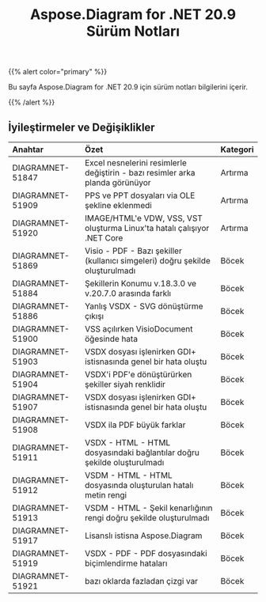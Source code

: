 ﻿---
title: Aspose.Diagram for .NET 20.9 Sürüm Notları
type: docs
weight: 13
url: /tr/net/aspose-diagram-for-net-20-9-release-notes/
---
{{% alert color="primary" %}}

Bu sayfa Aspose.Diagram for .NET 20.9 için sürüm notları bilgilerini içerir.

{{% /alert %}}
## **İyileştirmeler ve Değişiklikler**  ##

|**Anahtar**|**Özet**|**Kategori**|
|:- |:- |:- |
|DIAGRAMNET-51847|Excel nesnelerini resimlerle değiştirin - bazı resimler arka planda görünüyor|Artırma|
|DIAGRAMNET-51909|PPS ve PPT dosyaları via OLE şekline eklenmedi|Artırma|
|DIAGRAMNET-51920|IMAGE/HTML'e VDW, VSS, VST oluşturma Linux'ta hatalı çalışıyor .NET Core|Artırma|
|DIAGRAMNET-51869|Visio - PDF - Bazı şekiller (kullanıcı simgeleri) doğru şekilde oluşturulmadı|Böcek|
|DIAGRAMNET-51884|Şekillerin Konumu v.18.3.0 ve v.20.7.0 arasında farklı|Böcek|
|DIAGRAMNET-51886|Yanlış VSDX - SVG dönüştürme çıkışı|Böcek|
|DIAGRAMNET-51900|VSS açılırken VisioDocument öğesinde hata|Böcek|
|DIAGRAMNET-51903|VSDX dosyası işlenirken GDI+ istisnasında genel bir hata oluştu|Böcek|
|DIAGRAMNET-51904|VSDX'i PDF'e dönüştürürken şekiller siyah renklidir|Böcek|
|DIAGRAMNET-51907|VSDX dosyası işlenirken GDI+ istisnasında genel bir hata oluştu|Böcek|
|DIAGRAMNET-51908|VSDX ila PDF büyük farklar|Böcek|
|DIAGRAMNET-51911|VSDX - HTML - HTML dosyasındaki bağlantılar doğru şekilde oluşturulmadı|Böcek|
|DIAGRAMNET-51912|VSDM - HTML - HTML dosyasında oluşturulan hatalı metin rengi|Böcek|
|DIAGRAMNET-51913|VSDM - HTML - Şekil kenarlığının rengi doğru şekilde oluşturulmadı|Böcek|
|DIAGRAMNET-51917|Lisanslı istisna Aspose.Diagram|Böcek|
|DIAGRAMNET-51919|VSDX - PDF - PDF dosyasındaki biçimlendirme hataları|Böcek|
|DIAGRAMNET-51921|bazı oklarda fazladan çizgi var|Böcek|
